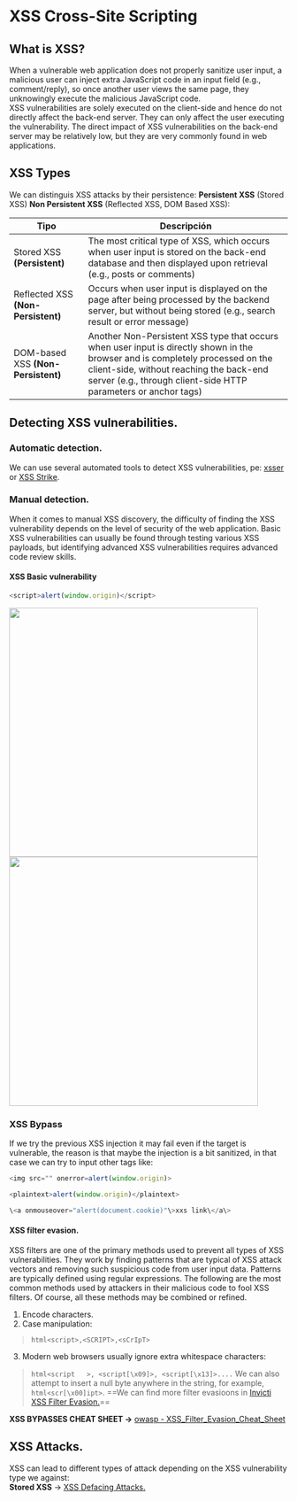 # XSS Cross-Site Scripting 
## What is XSS?
When a vulnerable web application does not properly sanitize user input, a malicious user can inject extra JavaScript code in an input field (e.g., comment/reply), so once another user views the same 
page, they unknowingly execute the malicious JavaScript code.</br>
XSS vulnerabilities are solely executed on the client-side and hence do not directly affect the back-end server. They can only affect the user executing the vulnerability. 
The direct impact of XSS vulnerabilities on the back-end server may be relatively low, but they are very commonly found in web applications.

## XSS Types
We can distinguis XSS attacks by their persistence: __Persistent XSS__ (Stored XSS) __Non Persistent XSS__ (Reflected XSS, DOM Based XSS):

| Tipo                                   | Descripción                                                                                                                                                                                                                                                                                                      |
| -------------------------------------- | ---------------------------------------------------------------------------------------------------------------------------------------------------------------------------------------------------------------------------------------------------------------------------------------------------------------- |
| Stored XSS __(Persistent)__       | The most critical type of XSS, which occurs when user input is stored on the back-end database and then displayed upon retrieval (e.g., posts or comments)          |
| Reflected XSS __(Non-Persistent)__     | Occurs when user input is displayed on the page after being processed by the backend server, but without being stored (e.g., search result or error message)                                                                                            |
| DOM-based XSS __(Non-Persistent)__ | Another Non-Persistent XSS type that occurs when user input is directly shown in the browser and is completely processed on the client-side, without reaching the back-end server (e.g., through client-side HTTP parameters or anchor tags) |

## Detecting XSS vulnerabilities.
### Automatic detection.
We can use several automated tools to detect XSS vulnerabilities, pe: [xsser](https://github.com/epsylon/xsser) or [XSS Strike](https://github.com/s0md3v/XSStrike).

### Manual detection.
When it comes to manual XSS discovery, the difficulty of finding the XSS vulnerability depends on the level of security of the web application. Basic XSS vulnerabilities can usually be found through testing various XSS payloads, but identifying advanced XSS vulnerabilities requires advanced code review skills. </br>
#### XSS Basic vulnerability
```javascript
<script>alert(window.origin)</script>
```
<img src="https://github.com/alejandro-pentest/Hacking-Web/assets/161533623/a82237cb-c6d8-4e2b-bc1d-ab4256d4a205" width="450">
<img src="https://github.com/alejandro-pentest/Hacking-Web/assets/161533623/aa0a4bc8-54bc-485e-a4f5-08fafd5d21b5" width="450">

### XSS Bypass
If we try the previous XSS injection it may fail even if the target is vulnerable, the reason is that maybe the injection is a bit sanitized, in that case we can try
to input other tags like:
```javascript
<img src="" onerror=alert(window.origin)>
```
```javascript
<plaintext>alert(window.origin)</plaintext>
```
```javascript
\<a onmouseover="alert(document.cookie)"\>xxs link\</a\> 
```
#### XSS filter evasion.
XSS filters are one of the primary methods used to prevent all types of XSS vulnerabilities. They work by finding patterns that are typical of XSS attack vectors and removing such suspicious code from user input data. Patterns are typically defined using regular expressions. 
The following are the most common methods used by attackers in their malicious code to fool XSS filters. Of course, all these methods may be combined or refined. 
1. Encode characters.
2. Case manipulation:
> ```html<script>,<SCRIPT>,<sCrIpT>```
3. Modern web browsers usually ignore extra whitespace characters:
> ```html<script   >, <script[\x09]>, <script[\x13]>....``` We can also attempt to insert a null byte anywhere in the string, for example, ```html<scr[\x00]ipt>```.
==We can find more filter evasioons in [Invicti XSS Filter Evasion.](https://www.invicti.com/learn/xss-filter-evasion/)==

**XSS BYPASSES CHEAT SHEET ->** [owasp - XSS_Filter_Evasion_Cheat_Sheet](https://cheatsheetseries.owasp.org/cheatsheets/XSS_Filter_Evasion_Cheat_Sheet.html)

## XSS Attacks.
XSS can lead to different types of attack depending on the XSS vulnerability type we against:<br/> 
**Stored XSS** -> [XSS Defacing Attacks.](https://github.com/alejandro-pentest/Hacking-Web/blob/main/XSS%20Cross-Site%20Scripting/XSS%20ATTACKS/XSS%20Defacing%20Attacks.md)








